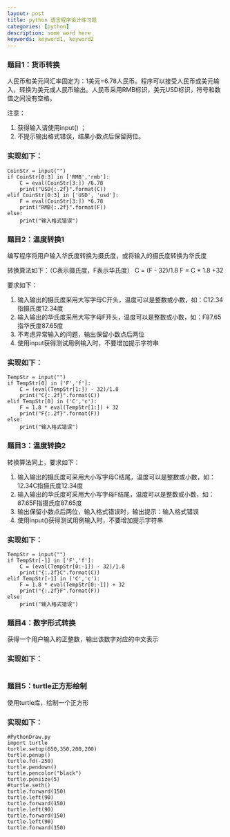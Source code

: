 ```yaml
---
layout: post
title: python 语言程序设计练习题
categories: [python]
description: some word here
keywords: keyword1, keyword2
---
```


### 题目1：货币转换

人民币和美元间汇率固定为：1美元=6.78人民币。程序可以接受人民币或美元输入，转换为美元或人民币输出。人民币采用RMB标识，美元USD标识，符号和数值之间没有空格。

注意：
1. 获得输入请使用input() ；
2. 不提示输出格式错误，结果小数点后保留两位。


### 实现如下：

```
CoinStr = input("")
if CoinStr[0:3] in ['RMB','rmb']:
    C = eval(CoinStr[3:]) /6.78
    print("USD{:.2f}".format(C))
elif CoinStr[0:3] in ['USD', 'usd']:
    F = eval(CoinStr[3:]) *6.78
    print("RMB{:.2f}".format(F))
else:
    print("输入格式错误")
```

### 题目2：温度转换1

编写程序将用户输入华氏度转换为摄氏度，或将输入的摄氏度转换为华氏度

转换算法如下：（C表示摄氏度，F表示华氏度）
C = (F - 32)/1.8
F = C * 1.8 +32

要求如下：
1. 输入输出的摄氏度采用大写字母C开头，温度可以是整数或小数，如：C12.34指摄氏度12.34度
2. 输入输出的华氏度采用大写字母F开头，温度可以是整数或小数，如：F87.65指华氏度87.65度
3. 不考虑异常输入的问题，输出保留小数点后两位
4. 使用input获得测试用例输入时，不要增加提示字符串

### 实现如下：

```
TempStr = input("")
if TempStr[0] in ['F','f']:
    C = (eval(TempStr[1:]) - 32)/1.8
    print("C{:.2f}".format(C))
elif TempStr[0] in ('C','c'):
    F = 1.8 * eval(TempStr[1:]) + 32
    print("F{:.2f}".format(F))
else:
    print("输入格式错误")
```
### 题目3：温度转换2

转换算法同上，要求如下：

1. 输入输出的摄氏度可采用大小写字母C结尾，温度可以是整数或小数，如：12.34C指摄氏度12.34度
2. 输入输出的华氏度可采用大小写字母F结尾，温度可以是整数或小数，如：87.65F指摄氏度87.65度
3. 输出保留小数点后两位，输入格式错误时，输出提示：输入格式错误
4. 使用input()获得测试用例输入时，不要增加提示字符串

### 实现如下：

```
TempStr = input("")
if TempStr[-1] in ['F','f']:
    C = (eval(TempStr[0:-1]) - 32)/1.8
    print("{:.2f}C".format(C))
elif TempStr[-1] in ('C','c'):
    F = 1.8 * eval(TempStr[0:-1]) + 32
    print("{:.2f}F".format(F))
else:
    print("输入格式错误")
```
### 题目4：数字形式转换

获得一个用户输入的正整数，输出该数字对应的中文表示

### 实现如下：

```

```
### 题目5：turtle正方形绘制

使用turtle库，绘制一个正方形

### 实现如下：

```
#PythonDraw.py
import turtle
turtle.setup(650,350,200,200)
turtle.penup()
turtle.fd(-250)
turtle.pendown()
turtle.pencolor("black")
turtle.pensize(5)
#turtle.seth()
turtle.forward(150)
turtle.left(90)
turtle.forward(150)
turtle.left(90)
turtle.forward(150)
turtle.left(90)
turtle.forward(150)
```







